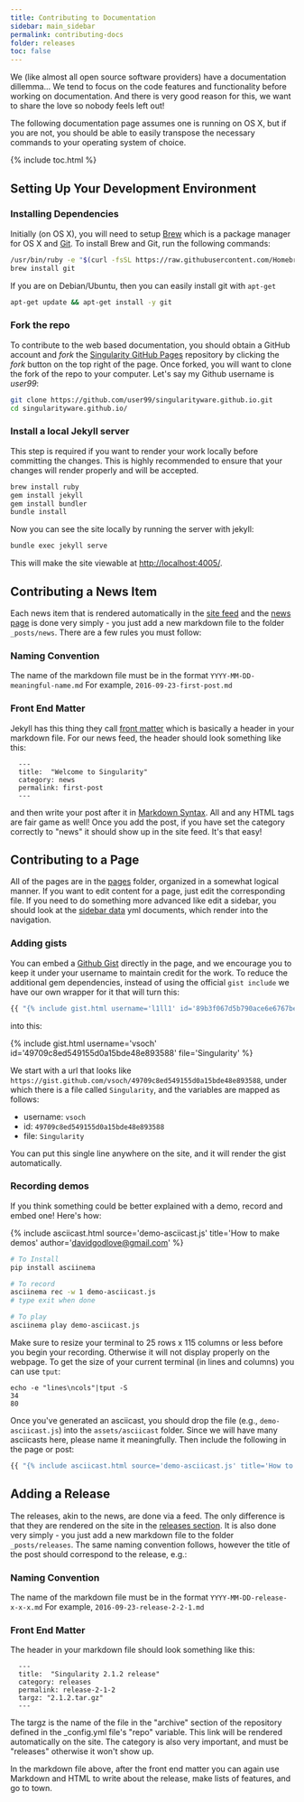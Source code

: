 ```yaml
---
title: Contributing to Documentation
sidebar: main_sidebar
permalink: contributing-docs
folder: releases
toc: false
---
```


We (like almost all open source software providers) have a documentation dillemma... We tend to focus on the code features and functionality before working on documentation. And there is very good reason for this, we want to share the love so nobody feels left out!

The following documentation page assumes one is running on OS X, but if you are not, you should be able to easily transpose the necessary commands to your operating system of choice.

{% include toc.html %}

## Setting Up Your Development Environment

### Installing Dependencies
Initially (on OS X), you will need to setup [Brew](http://brew.sh/) which is a package manager for OS X and [Git](https://git-scm.com/). To install Brew and Git, run the following commands:

```bash
/usr/bin/ruby -e "$(curl -fsSL https://raw.githubusercontent.com/Homebrew/install/master/install)"
brew install git
```

If you are on Debian/Ubuntu, then you can easily install git with `apt-get`

```bash
apt-get update && apt-get install -y git
```


### Fork the repo
To contribute to the web based documentation, you should obtain a GitHub account and *fork* the <a href="https://github.com/singularityware/singularityware.github.io/" target="_blank">Singularity GitHub Pages</a> repository by clicking the *fork* button on the top right of the page. Once forked, you will want to clone the fork of the repo to your computer. Let's say my Github username is *user99*:

```bash
git clone https://github.com/user99/singularityware.github.io.git
cd singularityware.github.io/
```

### Install a local Jekyll server
This step is required if you want to render your work locally before committing the changes. This is highly recommended to ensure that your changes will render properly and will be accepted.

```bash
brew install ruby
gem install jekyll
gem install bundler
bundle install
```

Now you can see the site locally by running the server with jekyll:

```bash
bundle exec jekyll serve
```

This will make the site viewable at <a href="http://localhost:4005/" target="_blank">http://localhost:4005/</a>.

## Contributing a News Item

Each news item that is rendered automatically in the <a href="http://localhost:4005/feed.xml" target="_blank">site feed</a> and the <a href="/blog" target="_blank">news page</a> is done very simply - you just add a new markdown file to the folder `_posts/news`. There are a few rules you must follow:

### Naming Convention
The name of the markdown file must be in the format `YYYY-MM-DD-meaningful-name.md` For example, `2016-09-23-first-post.md`

### Front End Matter
Jekyll has this thing they call <a href="https://jekyllrb.com/docs/frontmatter/" target="_blank">front matter</a> which is basically a header in your markdown file. For our news feed, the header should look something like this:

      
      ---
      title:  "Welcome to Singularity"
      category: news
      permalink: first-post
      ---

and then write your post after it in <a href="https://github.com/adam-p/markdown-here/wiki/Markdown-Cheatsheet" target="_blank">Markdown Syntax</a>. All and any HTML tags are fair game as well! Once you add the post, if you have set the category correctly to "news" it should show up in the site feed. It's that easy!

## Contributing to a Page
All of the pages are in the <a href="https://github.com/singularityware/singularityware.github.io/blob/master/pages" target="_blank">pages</a> folder, organized in a somewhat logical manner. If you want to edit content for a page, just edit the corresponding file. If you need to do something more advanced like edit a sidebar, you should look at the <a href="https://github.com/singularityware/singularityware.github.io/blob/master/_data/sidebars" target="_blank">sidebar data</a> yml documents, which render into the navigation.


### Adding gists
You can embed a <a href="https://gist.github.com">Github Gist</a> directly in the page, and we encourage you to keep it under your username to maintain credit for the work. To reduce the additional gem dependencies, instead of using the official `gist include` we have our own wrapper for it that will turn this:
 
```bash
{{ "{% include gist.html username='l1ll1' id='89b3f067d5b790ace6e6767be5ea2851' file='hostlibs.def'" }}%}
```

into this:

{% include gist.html username='vsoch' id='49709c8ed549155d0a15bde48e893588' file='Singularity' %}

We start with a url that looks like `https://gist.github.com/vsoch/49709c8ed549155d0a15bde48e893588`, under which there is a file called `Singularity`, and the variables are mapped as follows:

- username: `vsoch`
- id: `49709c8ed549155d0a15bde48e893588`
- file: `Singularity`

You can put this single line anywhere on the site, and it will render the gist automatically.


### Recording demos

If you think something could be better explained with a demo, record and embed one! Here's how:

{% include asciicast.html source='demo-asciicast.js' title='How to make demos' author='davidgodlove@gmail.com' %}

```bash
# To Install
pip install asciinema

# To record
asciinema rec -w 1 demo-asciicast.js
# type exit when done

# To play
asciinema play demo-asciicast.js
```
Make sure to resize your terminal to 25 rows x 115 columns or less before you 
begin your recording.  Otherwise it will not display properly on the webpage. To get the size of your current terminal (in lines and columns) you can use `tput`:

```
echo -e "lines\ncols"|tput -S
34
80
```

Once you've generated an asciicast, you should drop the file (e.g., `demo-asciicast.js`) into the `assets/asciicast` folder. Since we will have many asciicasts here, please name it meaningfully. Then include the following in the page or post:

```bash
{{ "{% include asciicast.html source='demo-asciicast.js' title='How to make demos' author='email@domain.com'" }}%}
```

## Adding a Release

The releases, akin to the news, are done via a feed. The only difference is that they are rendered on the site in the  <a href="/releases" target="_blank">releases section</a>. It is also done very simply - you just add a new markdown file to the folder `_posts/releases`. The same naming convention follows, however the title of the post should correspond to the release, e.g.:

### Naming Convention
The name of the markdown file must be in the format `YYYY-MM-DD-release-x-x-x.md` For example, `2016-09-23-release-2-2-1.md`

### Front End Matter
The header in your markdown file should look something like this:

      ---
      title:  "Singularity 2.1.2 release"
      category: releases
      permalink: release-2-1-2
      targz: "2.1.2.tar.gz"
      ---      

The targz is the name of the file in the "archive" section of the repository defined in the _config.yml file's "repo" variable. This link will be rendered automatically on the site. The category is also very important, and must be "releases" otherwise it won't show up.

In the markdown file above, after the front end matter you can again use Markdown and HTML to write about the release, make lists of features, and go to town.
